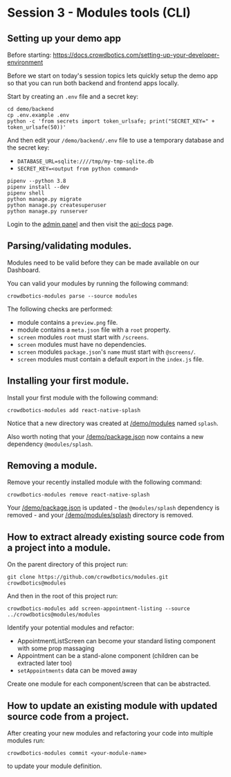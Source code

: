 # Session 3 - Modules tools (CLI)

## Setting up your demo app

Before starting:
https://docs.crowdbotics.com/setting-up-your-developer-environment

Before we start on today's session topics lets quickly setup the demo app so that you can run both backend and frontend apps locally.

Start by creating an `.env` file and a secret key:
```shell
cd demo/backend
cp .env.example .env
python -c 'from secrets import token_urlsafe; print("SECRET_KEY=" + token_urlsafe(50))'
```

And then edit your `/demo/backend/.env` file to use a temporary database and the secret key:
- `DATABASE_URL=sqlite:////tmp/my-tmp-sqlite.db`
- `SECRET_KEY=<output from python command>`

```shell
pipenv --python 3.8
pipenv install --dev
pipenv shell
python manage.py migrate
python manage.py createsuperuser
python manage.py runserver
```

Login to the [admin panel](http://localhost:8000/admin/) and then visit the [api-docs](http://localhost:8000/api-docs/) page.

## Parsing/validating modules.

Modules need to be valid before they can be made available on our Dashboard.

You can valid your modules by running the following command:
```shell
crowdbotics-modules parse --source modules
```

The following checks are performed:
- module contains a `preview.png` file.
- module contains a `meta.json` file with a `root` property.
- `screen` modules `root` must start with `/screens`.
- `screen` modules must have no dependencies.
- `screen` modules `package.json`'s `name` must start with `@screens/`.
- `screen` modules must contain a default export in the `index.js` file.

## Installing your first module.

Install your first module with the following command:
```shell
crowdbotics-modules add react-native-splash
```

Notice that a new directory was created at [/demo/modules](/demo/modules) named `splash`.

Also worth noting that your [/demo/package.json](/demo/package.json) now contains a new dependency `@modules/splash`.

## Removing a module.

Remove your recently installed module with the following command:
```shell
crowdbotics-modules remove react-native-splash
```

Your [/demo/package.json](/demo/package.json) is updated - the `@modules/splash` dependency is removed - and your [/demo/modules/splash](/demo/modules/splash) directory is removed.

## How to extract already existing source code from a project into a module.

On the parent directory of this project run:
```shell
git clone https://github.com/crowdbotics/modules.git crowdbotics@modules
```

And then in the root of this project run:
```shell
crowdbotics-modules add screen-appointment-listing --source ../crowdbotics@modules/modules
```

Identify your potential modules and refactor:
- AppointmentListScreen can become your standard listing component with some prop massaging
- Appointment can be a stand-alone component (children can be extracted later too)
- `setAppointments` data can be moved away

Create one module for each component/screen that can be abstracted.

## How to update an existing module with updated source code from a project.

After creating your new modules and refactoring your code into multiple modules run:
```
crowdbotics-modules commit <your-module-name>
```

to update your module definition.
